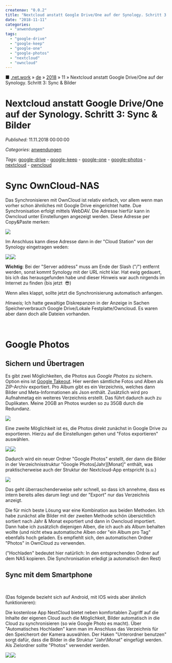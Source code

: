 ```yaml
---
createnav: "0.0.2"
title: "Nextcloud anstatt Google Drive/One auf der Synology. Schritt 3: Sync & Bilder"
date: "2018-11-11"
categories: 
  - "anwendungen"
tags: 
  - "google-drive"
  - "google-keep"
  - "google-one"
  - "google-photos"
  - "nextcloud"
  - "owncloud"
---
```

■ [.net.work](/) » [de](/de) » [2018](/de#2018)  » 11 » Nextcloud anstatt Google Drive/One auf der Synology. Schritt 3: Sync & Bilder

# Nextcloud anstatt Google Drive/One auf der Synology. Schritt 3: Sync & Bilder
_Published:_ 11.11.2018 00:00:00

_Categories_: [anwendungen](/de/categories#anwendungen)

_Tags_: [google-drive](/de/tags#google-drive) - [google-keep](/de/tags#google-keep) - [google-one](/de/tags#google-one) - [google-photos](/de/tags#google-photos) - [nextcloud](/de/tags#nextcloud) - [owncloud](/de/tags#owncloud)


# Sync OwnCloud-NAS

Das Synchronisieren mit OwnCloud ist relativ einfach, vor allem wenn man vorher schon ähnliches mit Google Drive eingerichtet hatte. Due Synchronisation erfolgt mittels WebDAV. Die Adresse hierfür kann in Owncloud unter Einstellungen angezeigt werden. Diese Adresse per Copy&Paste merken:

[![](images/own_webdav-1.png)](http://dotnet.work/wp-content/uploads/2018/11/own_webdav-1.png)

Im Anschluss kann diese Adresse dann in der "Cloud Station" von der Synology eingetragen weden:

[![](images/cloudstation.png)](http://dotnet.work/wp-content/uploads/2018/11/cloudstation.png)![](images/cloudstation2.png)

**Wichtig**: Bei der "Server address" muss am Ende der Slash ("/") entfernt werden, sonst kommt Synology mit der URL nicht klar. Hat ewig gedauert, bis ich das herausgefunden habe und dieser Hinweis war auch nirgends im Internet zu finden (bis jetzt  😎)

Wenn alles klappt, sollte jetzt die Synchronisierung automatisch anfangen.

_Hinweis;_ Ich hatte gewaltige Diskrepanzen in der Anzeige in Sachen Speicherverbrauch Google Drive/Lokale Festplatte/Owncloud. Es waren aber dann doch alle Dateien vorhanden.

 

# Google Photos

## Sichern und Übertragen

Es gibt zwei Möglichkeiten, die Photos aus _Google Photos_ zu sichern. Option eins ist [Google Takeout](https://takeout.google.com/settings/takeout). Hier werden sämtliche Fotos und Alben als ZIP-Archiv exportiert. Pro Album gibt es ein Verzeichnis, welches dann Bilder und Meta-Informationen als Json enthält. Zusätzlich wird pro Aufnahmetag ein weiteres Verzeichnis erstellt. Das führt dadurch auch zu Duplikaten. Meine 20GB an Photos wurden so zu 35GB durch die Redundanz.

[![](images/takeoutPix.png)](http://dotnet.work/wp-content/uploads/2018/11/takeoutPix.png)

Eine zweite Möglichkeit ist es, die Photos direkt zunächst in Google Drive zu exportieren. Hierzu auf die Einstellungen gehen und "Fotos exportieren" auswählen.

[![](images/drive_setup.png)](http://dotnet.work/wp-content/uploads/2018/11/drive_setup.png)[![](images/drive_fotos.png)](http://dotnet.work/wp-content/uploads/2018/11/drive_fotos.png)

Dadurch wird ein neuer Ordner "Google Photos" erstellt, der dann die Bilder in der Verzeichnisstruktur "Google Photos\[Jahr\]\[Monat\]" enthält, was praktischerweise auch der Struktur der Nextcloud-App entspricht (s.u.)

[![](images/drive_fotosdir.png)](http://dotnet.work/wp-content/uploads/2018/11/drive_fotosdir.png)

Das geht überraschenderweise sehr schnell, so dass ich annehme, dass es intern bereits alles darum liegt und der "Export" nur das Verzeichnis anzeigt.

Die für mich beste Lösung war eine Kombination aus beiden Methoden. Ich habe zunächst alle Bilder mit der zweiten Methode schön übersichtlich sortiert nach Jahr & Monat exportiert und dann in Owncloud importiert. Dann habe ich zusätzlich diejenigen Alben, die ich auch als Album behalten wollte (und nicht etwa automatische Alben oder "ein Album pro Tag" ebenfalls hoch geladen. Es empfiehlt sich, den automatischen Ordner "Photos" in OwnCloud zu verwenden.

("Hochladen" bedeutet hier natürlich: In den entsprechenden Ordner auf dem NAS kopieren. Die Synchronisation erledigt ja automatisch den Rest)

## Sync mit dem Smartphone

 

(Das folgende bezieht sich auf Android, mit IOS wirds aber ähnlich funktionieren):

Die kostenlose App NextCloud bietet neben komfortablen Zugriff auf die Inhalte der eigenen Cloud auch die Möglichkeit, Bilder automatisch in die Cloud zu synchronisieren (so wie Google Photo es macht). Über "Automatisches Hochladen" kann man im Anschluss das Verzeichnis für den Speicherort der Kamera auswählen. Der Haken "Unterordner benutzen" sorgt dafür, dass die Bilder in die Struktur "Jahr\\Monat" eingefügt werden. Als Zielordner sollte "Photos" verwendet werden.

[![](images/photosync1-e1541938632267.jpg)](http://dotnet.work/wp-content/uploads/2018/11/photosync1-e1541938632267.jpg)[![](images/photosync2.jpg)](http://dotnet.work/wp-content/uploads/2018/11/photosync2.jpg)
